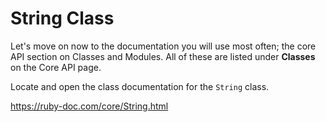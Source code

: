 # String Class

Let's move on now to the documentation you will use most often; the core API section on Classes and Modules. All of these are listed under **Classes** on the Core API page.

Locate and open the class documentation for the `String` class.

https://ruby-doc.com/core/String.html
